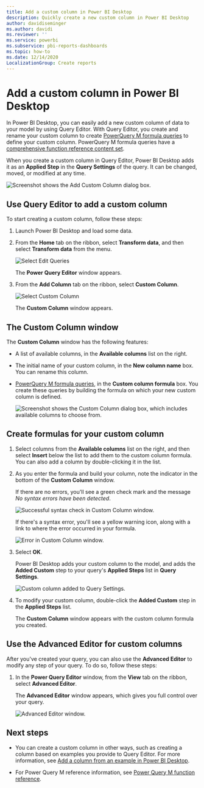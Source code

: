 ```yaml
---
title: Add a custom column in Power BI Desktop
description: Quickly create a new custom column in Power BI Desktop
author: davidiseminger
ms.author: davidi
ms.reviewer: ''
ms.service: powerbi
ms.subservice: pbi-reports-dashboards
ms.topic: how-to
ms.date: 12/14/2020
LocalizationGroup: Create reports
---
```

# Add a custom column in Power BI Desktop

In Power BI Desktop, you can easily add a new custom column of data to your model by using Query Editor. With Query Editor, you create and rename your custom column to create [PowerQuery M formula queries](/powerquery-m/quick-tour-of-the-power-query-m-formula-language) to define your custom column. PowerQuery M formula queries have a [comprehensive function reference content set](/powerquery-m/power-query-m-function-reference). 

When you create a custom column in Query Editor, Power BI Desktop adds it as an **Applied Step** in the **Query Settings** of the query. It can be changed, moved, or modified at any time.

![Screenshot shows the Add Custom Column dialog box.](media/desktop-add-custom-column/add-custom-column_01.png)

## Use Query Editor to add a custom column

To start creating a custom column, follow these steps:

1. Launch Power BI Desktop and load some data.

2. From the **Home** tab on the ribbon, select **Transform data**, and then select **Transform data** from the menu.

   ![Select Edit Queries](media/desktop-add-custom-column/add-column-from-example_02.png)

   The **Power Query Editor** window appears. 

2. From the **Add Column** tab on the ribbon, select **Custom Column**.

   ![Select Custom Column](media/desktop-add-custom-column/add-custom-column_02.png)

   The **Custom Column** window appears.

## The Custom Column window

The **Custom Column** window has the following features: 
- A list of available columns, in the **Available columns** list on the right.

- The initial name of your custom column, in the **New column name** box. You can rename this column.

- [PowerQuery M formula queries](/powerquery-m/power-query-m-function-reference), in the **Custom column formula** box. You create these queries by building the formula on which your new custom column is defined. 

   ![Screenshot shows the Custom Column dialog box, which includes available columns to choose from.](media/desktop-add-custom-column/add-custom-column_03.png)

## Create formulas for your custom column

1. Select columns from the **Available columns** list on the right, and then select **Insert** below the list to add them to the custom column formula. You can also add a column by double-clicking it in the list.

2. As you enter the formula and build your column, note the indicator in the bottom of the **Custom Column** window. 

   If there are no errors, you'll see a green check mark and the message *No syntax errors have been detected*.

   ![Successful syntax check in Custom Column window.](media/desktop-add-custom-column/add-custom-column_04.png)

   If there's a syntax error, you'll see a yellow warning icon, along with a link to where the error occurred in your formula.

   ![Error in Custom Column window.](media/desktop-add-custom-column/add-custom-column_05.png)

3. Select **OK**. 

   Power BI Desktop adds your custom column to the model, and adds the **Added Custom** step to your query's **Applied Steps** list in **Query Settings**.

   ![Custom column added to Query Settings.](media/desktop-add-custom-column/add-custom-column_06.png)

4. To modify your custom column, double-click the **Added Custom** step in the **Applied Steps** list. 

   The **Custom Column** window appears with the custom column formula you created.

## Use the Advanced Editor for custom columns

After you've created your query, you can also use the **Advanced Editor** to modify any step of your query. To do so, follow these steps:

1. In the **Power Query Editor** window, from the **View** tab on the ribbon, select **Advanced Editor**.

   The **Advanced Editor** window appears, which gives you full control over your query. 

   ![Advanced Editor window.](media/desktop-add-custom-column/add-custom-column_07.png)

   
## Next steps

- You can create a custom column in other ways, such as creating a column based on examples you provide to Query Editor. For more information, see [Add a column from an example in Power BI Desktop](desktop-add-column-from-example.md).

- For Power Query M reference information, see [Power Query M function reference](/powerquery-m/power-query-m-function-reference).